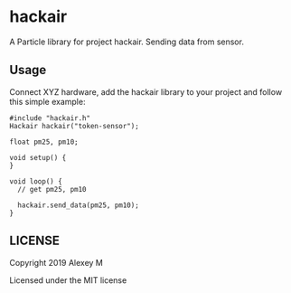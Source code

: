 # hackair

A Particle library for project hackair. Sending data from sensor.

## Usage

Connect XYZ hardware, add the hackair library to your project and follow this simple example:

```
#include "hackair.h"
Hackair hackair("token-sensor");

float pm25, pm10;

void setup() {
}

void loop() {
  // get pm25, pm10

  hackair.send_data(pm25, pm10);
}
```

## LICENSE
Copyright 2019 Alexey M

Licensed under the MIT license
